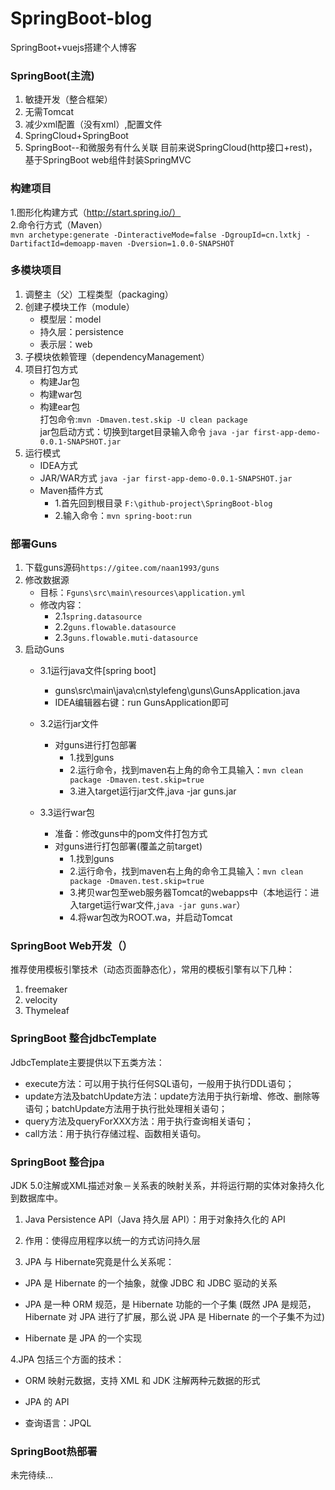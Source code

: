 # SpringBoot-blog
SpringBoot+vuejs搭建个人博客

### SpringBoot(主流) 
1. 敏捷开发（整合框架）  
2. 无需Tomcat
3. 减少xml配置（没有xml）,配置文件  
4. SpringCloud+SpringBoot 
5. SpringBoot--和微服务有什么关联 
目前来说SpringCloud(http接口+rest)，基于SpringBoot web组件封装SpringMVC 
### 构建项目
1.图形化构建方式（http://start.spring.io/）  
2.命令行方式（Maven）  
`mvn archetype:generate -DinteractiveMode=false -DgroupId=cn.lxtkj -DartifactId=demoapp-maven -Dversion=1.0.0-SNAPSHOT`  
### 多模块项目 
1. 调整主（父）工程类型（packaging） 
2. 创建子模块工作（module）  
    * 模型层：model  
    * 持久层：persistence 
    * 表示层：web 
3. 子模块依赖管理（dependencyManagement）  
4. 项目打包方式 
   * 构建Jar包 
   * 构建war包
   * 构建ear包  
   打包命令:`mvn -Dmaven.test.skip -U clean package`  
   jar包启动方式：切换到target目录输入命令 `java -jar first-app-demo-0.0.1-SNAPSHOT.jar`  
5. 运行模式
   * IDEA方式
   * JAR/WAR方式  `java -jar first-app-demo-0.0.1-SNAPSHOT.jar`  
   * Maven插件方式  
     * 1.首先回到根目录 `F:\github-project\SpringBoot-blog` 
     * 2.输入命令：`mvn spring-boot:run`  
### 部署Guns  
1. 下载guns源码`https://gitee.com/naan1993/guns` 
2. 修改数据源  
    * 目标：`Fguns\src\main\resources\application.yml`
    * 修改内容：
      * 2.1`spring.datasource` 
      * 2.2`guns.flowable.datasource` 
      * 2.3`guns.flowable.muti-datasource`  
3. 启动Guns
   * 3.1运行java文件[spring boot]
      * guns\src\main\java\cn\stylefeng\guns\GunsApplication.java
      * IDEA编辑器右键：run GunsApplication即可
   
   * 3.2运行jar文件 
      * 对guns进行打包部署
        * 1.找到guns 
        * 2.运行命令，找到maven右上角的命令工具输入：`mvn clean package -Dmaven.test.skip=true` 
        * 3.进入target运行jar文件,java -jar guns.jar
        
   * 3.3运行war包  
     * 准备：修改guns中的pom文件打包方式  
     * 对guns进行打包部署(覆盖之前target)   
        * 1.找到guns 
        * 2.运行命令，找到maven右上角的命令工具输入：`mvn clean package -Dmaven.test.skip=true` 
        * 3.拷贝war包至web服务器Tomcat的webapps中（本地运行：进入target运行war文件,`java -jar guns.war`）
        * 4.将war包改为ROOT.wa，并启动Tomcat
### SpringBoot Web开发（） 
推荐使用模板引擎技术（动态页面静态化），常用的模板引擎有以下几种：  
1. freemaker  
2. velocity  
3. Thymeleaf 
### SpringBoot 整合jdbcTemplate  
JdbcTemplate主要提供以下五类方法： 
* execute方法：可以用于执行任何SQL语句，一般用于执行DDL语句； 
* update方法及batchUpdate方法：update方法用于执行新增、修改、删除等语句；batchUpdate方法用于执行批处理相关语句； 
* query方法及queryForXXX方法：用于执行查询相关语句； 
* call方法：用于执行存储过程、函数相关语句。 
### SpringBoot 整合jpa  
JDK 5.0注解或XML描述对象－关系表的映射关系，并将运行期的实体对象持久化到数据库中。  
1. Java Persistence API（Java 持久层 API）：用于对象持久化的 API

2. 作用：使得应用程序以统一的方式访问持久层

3. JPA 与 Hibernate究竟是什么关系呢：

 * JPA 是 Hibernate 的一个抽象，就像 JDBC 和 JDBC 驱动的关系

 * JPA 是一种 ORM 规范，是 Hibernate 功能的一个子集 (既然 JPA 是规范，Hibernate 对 JPA 进行了扩展，那么说 JPA 是 Hibernate 的一个子集不为过)

 * Hibernate 是 JPA 的一个实现

4.JPA 包括三个方面的技术：

 * ORM 映射元数据，支持 XML 和 JDK 注解两种元数据的形式

 * JPA 的 API

 * 查询语言：JPQL

### SpringBoot热部署  
未完待续...






